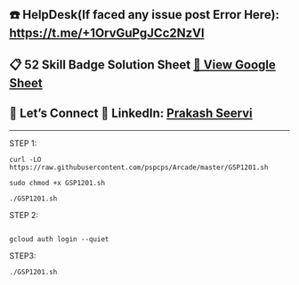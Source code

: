 ## ☎️ HelpDesk(If faced any issue post Error Here): https://t.me/+1OrvGuPgJCc2NzVl

## 📋 52 Skill Badge Solution Sheet [📄 View Google Sheet](https://docs.google.com/spreadsheets/d/1UY1yh_xCRGealyBqSAejjkBSdgjqEj5M_XIQmveGJnU/edit?gid=0#gid=0)


## 🔗 Let’s Connect 👤 **LinkedIn**: [Prakash Seervi](https://www.linkedin.com/in/prakashseervi63/)


---


STEP 1:

```
curl -LO https://raw.githubusercontent.com/pspcps/Arcade/master/GSP1201.sh

sudo chmod +x GSP1201.sh

./GSP1201.sh
```


STEP 2:

```

gcloud auth login --quiet

```

STEP3:

```
./GSP1201.sh

```